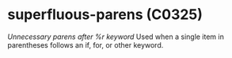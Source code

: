 # superfluous-parens (C0325)

*Unnecessary parens after %r keyword* Used when a single item in
parentheses follows an if, for, or other keyword.
